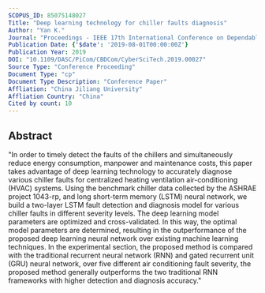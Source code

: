```yaml
---
SCOPUS_ID: 85075148027
Title: "Deep learning technology for chiller faults diagnosis"
Author: "Yan K."
Journal: "Proceedings - IEEE 17th International Conference on Dependable, Autonomic and Secure Computing, IEEE 17th International Conference on Pervasive Intelligence and Computing, IEEE 5th International Conference on Cloud and Big Data Computing, 4th Cyber Science and Technology Congress, DASC-PiCom-CBDCom-CyberSciTech 2019"
Publication Date: {'$date': '2019-08-01T00:00:00Z'}
Publication Year: 2019
DOI: "10.1109/DASC/PiCom/CBDCom/CyberSciTech.2019.00027"
Source Type: "Conference Proceeding"
Document Type: "cp"
Document Type Description: "Conference Paper"
Affliation: "China Jiliang University"
Affliation Country: "China"
Cited by count: 10
---
```


## Abstract
"In order to timely detect the faults of the chillers and simultaneously reduce energy consumption, manpower and maintenance costs, this paper takes advantage of deep learning technology to accurately diagnose various chiller faults for centralized heating ventilation air-conditioning (HVAC) systems. Using the benchmark chiller data collected by the ASHRAE project 1043-rp, and long short-term memory (LSTM) neural network, we build a two-layer LSTM fault detection and diagnosis model for various chiller faults in different severity levels. The deep learning model parameters are optimized and cross-validated. In this way, the optimal model parameters are determined, resulting in the outperformance of the proposed deep learning neural network over existing machine learning techniques. In the experimental section, the proposed method is compared with the traditional recurrent neural network (RNN) and gated recurrent unit (GRU) neural network, over five different air conditioning fault severity, the proposed method generally outperforms the two traditional RNN frameworks with higher detection and diagnosis accuracy."
